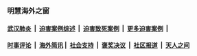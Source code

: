 
### 明慧海外之窗

####  [武汉肺炎](indexes/365.md?t=02031500) &nbsp;|&nbsp;  [迫害案例综述](indexes/328.md?t=02031500) &nbsp;|&nbsp; [迫害致死案例](indexes/277.md?t=02031500)  &nbsp;|&nbsp; [更多迫害案例](indexes/81.md?t=02031500)  &nbsp;|&nbsp; 
####  [时事评论](indexes/251.md?t=02031500) &nbsp;|&nbsp; [海外简讯](indexes/245.md?t=02031500)&nbsp;|&nbsp;  [社会支持](indexes/140.md?t=02031500) &nbsp;|&nbsp; [褒奖决议](indexes/282.md?t=02031500) &nbsp;|&nbsp; [社区报道](indexes/91.md?t=02031500)  &nbsp;|&nbsp; [天人之间](indexes/78.md?t=02031500) 

